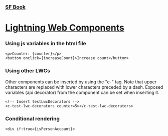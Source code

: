 ### [SF Book](../README.md)

# [Lightning Web Components](./SF_LWC.md)

### Using js variables in the html file

    <p>Counter: {counter}</p>
    <button onclick={increaseCount}>Increase count</button>

### Using other LWCs
Other components can be inserted by using the "c-" tag. Note that upper characters are replaced with lower characters preceded by a dash. Exposed variables (api decorator) from the component can be set when inserting it.

    <!-- Insert testLwcDecorators -->
    <c-test-lwc-decorators counter=5></c-test-lwc-decorators>

### Conditional rendering

    <div if:true={isPersonAccount}>